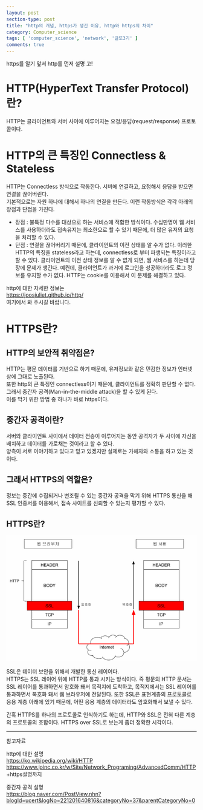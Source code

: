 ```yaml
---
layout: post
section-type: post
title: "http의 개념, https가 생긴 이유, http와 https의 차이"
category: Computer_science
tags: [ 'computer_science', 'network', '글또3기' ]
comments: true
---
```

https를 알기 앞서 http를 먼저 설명 고!

# HTTP(HyperText Transfer Protocol)란?
HTTP는 클라이언트와 서버 사이에 이루어지는 요청/응답(request/response) 프로토콜이다.


# HTTP의 큰 특징인 Connectless & Stateless
HTTP는 Connectless 방식으로 작동한다. 서버에 연결하고, 요청해서 응답을 받으면 연결을 끊어버린다.  
기본적으로는 자원 하나에 대해서 하나의 연결을 만든다. 이런 작동방식은 각각 아래의 장점과 단점을 가진다.  
- 장점 : 불특정 다수를 대상으로 하는 서비스에 적합한 방식이다. 수십만명이 웹 서비스를 사용하더라도 접속유지는 최소한으로 할 수 있기 때문에, 더 많은 유저의 요청을 처리할 수 있다.
- 단점 : 연결을 끊어버리기 때문에, 클라이언트의 이전 상태를 알 수가 없다. 이러한 HTTP의 특징을 stateless라고 하는데, connectless로 부터 파생되는 특징이라고 할 수 있다. 클라이언트의 이전 상태 정보를 알 수 없게 되면, 웹 서비스를 하는데 당장에 문제가 생긴다. 예컨데, 클라이언트가 과거에 로그인을 성공하더라도 로그 정보를 유지할 수가 없다. HTTP는 cookie를 이용해서 이 문제를 해결하고 있다.


http에 대한 자세한 정보는  
https://joosjuliet.github.io/http/  
여기에서 봐 주시길 바랍니다.  



# HTTPS란?
## HTTP의 보안적 취약점은?
HTTP는 평문 데이터를 기반으로 하기 때문에, 유저정보와 같은 민감한 정보가 인터넷 상에 그대로 노출된다.  
또한 http의 큰 특징인 connectless이기 때문에, 클라이언트를 정확히 판단할 수 없다.
그래서 중간자 공격(Man-in-the-middle attack)을 할 수 있게 된다.  
이를 막기 위한 방법 중 하나가 바로 https이다.  


## 중간자 공격이란?  
서버와 클라이언트 사이에서 데이터 전송이 이루어지는 동안 공격자가 두 사이에 자신을 배치하고 데이터를 가로채는 것이라고 할 수 있다.  
양측이 서로 이야기하고 있다고 믿고 있겠지만 실제로는 가해자와 소통을 하고 있는 것이다.  


## 그래서 HTTPS의 역할은?
정보는 중간에 수집되거나 변조될 수 있는 중간자 공격을 막기 위해 HTTPS 통신을 해 SSL 인증서를 이용해서, 접속 사이트를 신뢰할 수 있는지 평가할 수 있다.


## HTTPS란?

![https](/images/2019-09-08-http_vs_https/https.png)

SSL은 데이터 보안을 위해서 개발한 통신 레이어다.  
HTTPS는 SSL 레이어 위에 HTTP를 통과 시키는 방식이다. 즉 평문의 HTTP 문서는 SSL 레이어를 통과하면서 암호화 돼서 목적지에 도착하고, 목적지에서는 SSL 레이어를 통과하면서 복호화 돼서 웹 브라우저에 전달된다. 또한 SSL은 표현계층의 프로토콜로 응용 계층 아래에 있기 때문에, 어떤 응용 계층의 데이터라도 암호화해서 보낼 수 있다.  


간혹 HTTPS를 하나의 프로토콜로 인식하기도 하는데, HTTP와 SSL은 전혀 다른 계층의 프로토콜의 조합이다. HTTPS over SSL로 보는게 좀더 정확한 시각이다.



---
참고자료

http에 대한 설명  
https://ko.wikipedia.org/wiki/HTTP  
https://www.joinc.co.kr/w/Site/Network_Programing/AdvancedComm/HTTP +https설명까지  

중간자 공격 설명  
https://blog.naver.com/PostView.nhn?blogId=ucert&logNo=221201640816&categoryNo=37&parentCategoryNo=0  
